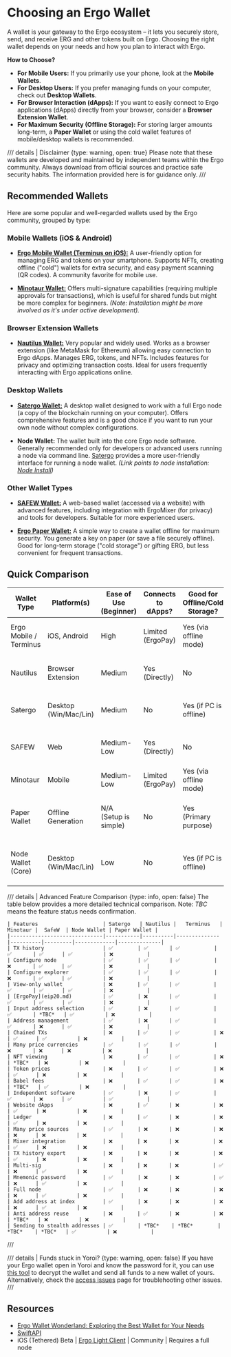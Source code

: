 # Choosing an Ergo Wallet

A wallet is your gateway to the Ergo ecosystem – it lets you securely store, send, and receive ERG and other tokens built on Ergo. Choosing the right wallet depends on your needs and how you plan to interact with Ergo.

<!-- Developer Note: This page currently resides under /dev/. Consider moving or creating a dedicated user-facing wallet page under a more accessible navigation path like /wallets/ or /introduction/wallets/. -->

**How to Choose?**

*   **For Mobile Users:** If you primarily use your phone, look at the **Mobile Wallets**.
*   **For Desktop Users:** If you prefer managing funds on your computer, check out **Desktop Wallets**.
*   **For Browser Interaction (dApps):** If you want to easily connect to Ergo applications (dApps) directly from your browser, consider a **Browser Extension Wallet**.
*   **For Maximum Security (Offline Storage):** For storing larger amounts long-term, a **Paper Wallet** or using the cold wallet features of mobile/desktop wallets is recommended.

/// details | Disclaimer
    {type: warning, open: true}
Please note that these wallets are developed and maintained by independent teams within the Ergo community. Always download from official sources and practice safe security habits. The information provided here is for guidance only.
///

## Recommended Wallets

Here are some popular and well-regarded wallets used by the Ergo community, grouped by type:

### Mobile Wallets (iOS & Android)

*   [**Ergo Mobile Wallet (Terminus on iOS):**](https://ergoplatform.org/en/ergo-wallet-app/) A user-friendly option for managing ERG and tokens on your smartphone. Supports NFTs, creating offline ("cold") wallets for extra security, and easy payment scanning (QR codes). A community favorite for mobile use.

*   [**Minotaur Wallet:**](minotaur.md) Offers multi-signature capabilities (requiring multiple approvals for transactions), which is useful for shared funds but might be more complex for beginners. *(Note: Installation might be more involved as it's under active development).*

### Browser Extension Wallets

*   [**Nautilus Wallet:**](nautilus.md) Very popular and widely used. Works as a browser extension (like MetaMask for Ethereum) allowing easy connection to Ergo dApps. Manages ERG, tokens, and NFTs. Includes features for privacy and optimizing transaction costs. Ideal for users frequently interacting with Ergo applications online.

### Desktop Wallets

*   [**Satergo Wallet:**](satergo.md) A desktop wallet designed to work with a full Ergo node (a copy of the blockchain running on your computer). Offers comprehensive features and is a good choice if you want to run your own node without complex configurations.

*   **Node Wallet:** The wallet built into the core Ergo node software. Generally recommended only for developers or advanced users running a node via command line. [Satergo](satergo.md) provides a more user-friendly interface for running a node wallet. *(Link points to node installation: [Node Install](https://docs.ergoplatform.com/node/install/))*

### Other Wallet Types

*   [**SAFEW Wallet:**](safew.md) A web-based wallet (accessed via a website) with advanced features, including integration with ErgoMixer (for privacy) and tools for developers. Suitable for more experienced users.

*   [**Ergo Paper Wallet:**](paper-wallet.md) A simple way to create a wallet offline for maximum security. You generate a key on paper (or save a file securely offline). Good for long-term storage ("cold storage") or gifting ERG, but less convenient for frequent transactions.

## Quick Comparison

| Wallet Type             | Platform(s)        | Ease of Use (Beginner) | Connects to dApps? | Good for Offline/Cold Storage? | Key Feature                                    |
|-------------------------|--------------------|------------------------|--------------------|--------------------------------|------------------------------------------------|
| Ergo Mobile / Terminus  | iOS, Android       | High                   | Limited (ErgoPay)  | Yes (via offline mode)         | Convenient mobile use, NFT support             |
| Nautilus                | Browser Extension  | Medium                 | Yes (Directly)     | No                             | Seamless dApp interaction, popular             |
| Satergo                 | Desktop (Win/Mac/Lin)| Medium                 | No                 | Yes (if PC is offline)         | User-friendly full node wallet                 |
| SAFEW                   | Web                | Medium-Low             | Yes (Directly)     | No                             | Advanced features, Mixer access                |
| Minotaur                | Mobile             | Medium-Low             | Limited (ErgoPay)  | Yes (via offline mode)         | Multi-signature security                       |
| Paper Wallet            | Offline Generation | N/A (Setup is simple)  | No                 | Yes (Primary purpose)          | Maximum security for long-term holding         |
| Node Wallet (Core)      | Desktop (Win/Mac/Lin)| Low                    | No                 | Yes (if PC is offline)         | Integrated with core node (Advanced users)     |

/// details | Advanced Feature Comparison
    {type: info, open: false}
    The table below provides a more detailed technical comparison. Note: *TBC* means the feature status needs confirmation.

    | Features                     | Satergo   | Nautilus |   Terminus   | Minotaur |  SafeW  | Node Wallet | Paper Wallet |
    |------------------------------|-----------|----------|--------------|----------|---------|-------------|--------------|
    | TX history                   | ✅        | ✅       | ✅           | ✅       | ✅      | ✅          | ❌           |
    | Configure node               | ✅        | ✅       | ✅           | ❌       | ✅      | ✅          | ❌           |
    | Configure explorer           | ✅        | ✅       | ✅           | ❌       | ✅      | ✅          | ❌           |
    | View-only wallet             | ❌        | ✅       | ✅           | ✅       | ✅      | ✅          | ❌           |
    | [ErgoPay](eip20.md)          | ✅        | ❌       | ✅           | ✅       | ✅      | ✅          | ❌           |
    | Input address selection      | ✅        | ❌       | ✅           | ✅       | *TBC*   | ✅          | ❌           |
    | Address management           | ✅        | ❌       | ✅           | ✅       | ❌      | ✅          | ❌           |
    | Chained TXs                  | ❌        | ✅       | ✅           | ❌       | ✅      | ✅          | ❌           |
    | Many price currencies        | ✅        | ✅       | ✅           | ❌       | ❌      | ❌          | ❌           |
    | NFT viewing                  | ❌        | ✅       | ✅           | ❌       | *TBC*   | ❌          | ❌           |
    | Token prices                 | ❌        | ✅       | ✅           | ❌       | ✅      | ❌          | ❌           |
    | Babel fees                   | ❌        | ✅       | ✅           | ❌       | *TBC*   | ✅          | ❌           |
    | Independent software         | ✅        | ❌       | ✅           | ✅       | ❌      | ✅          | ✅           |
    | Website dApps                | ❌        | ✅       | ❌           | ❌       | ✅      | ❌          | ❌           |
    | Ledger                       | ❌        | ✅       | ❌           | ❌       | ✅      | ❌          | ❌           |
    | Many price sources           | ✅        | ❌       | ❌           | ❌       | ❌      | ❌          | ❌           |
    | Mixer integration            | ❌        | ❌       | ❌           | ❌       | ✅      | ❌          | ❌           |
    | TX history export            | ❌        | ❌       | ❌           | ❌       | ✅      | ❌          | ❌           |
    | Multi-sig                    | ❌        | ❌       | ❌           | ✅       | ❌      | ✅          | ❌           |
    | Mnemonic password            | ✅        | ❌       | ❌           | ✅       | ❌      | ✅          | ❌           |
    | Full node                    | ✅        | ❌       | ❌           | ❌       | ❌      | ✅          | ❌           |
    | Add address at index         | ✅        | ❌       | ❌           | ❌       | ❌      | ✅          | ❌           |
    | Anti address reuse           | ❌        | ✅       | ❌           | ❌       | *TBC*   | ❌          | ❌           |
    | Sending to stealth addresses | ✅        | *TBC*    | *TBC*        | *TBC*    | *TBC*   | ✅          | ❌           |
///

/// details | Funds stuck in Yoroi?
    {type: warning, open: false}
If you have your Ergo wallet open in Yoroi and know the password for it, you can use [this tool](https://github.com/satsen/yoroi-ergo-wallet-recover) to decrypt the wallet and send all funds to a new wallet of yours. Alternatively, check the [access issues](access-issues.md) page for troublehooting other issues.
///


## Resources

- [Ergo Wallet Wonderland: Exploring the Best Wallet for Your Needs](./Ergo_Wallet_Wonderland_Exploring_Wallets__Needs.pdf)
- [SwiftAPI](https://github.com/ergoplatform/sigma-rust/blob/31aa0922d03f632d22fdc348b2604d23ed296586/bindings/ergo-wallet-ios/Sources/ErgoWallet/ErgoWallet.swift)
- iOS (Tethered) Beta | [Ergo Light Client](https://github.com/bjenkinsgit/ErgoIOSLiteClient.git) | Community | Requires a full node
